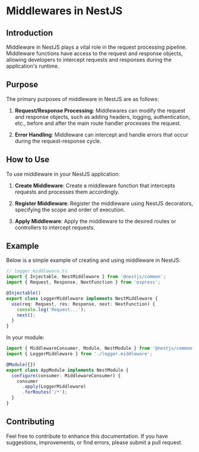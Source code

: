 # Middlewares in NestJS

## Introduction

Middleware in NestJS plays a vital role in the request processing pipeline. Middleware functions have access to the request and response objects, allowing developers to intercept requests and responses during the application's runtime.

## Purpose

The primary purposes of middleware in NestJS are as follows:

1. **Request/Response Processing**: Middlewares can modify the request and response objects, such as adding headers, logging, authentication, etc., before and after the main route handler processes the request.

2. **Error Handling**: Middleware can intercept and handle errors that occur during the request-response cycle.

## How to Use

To use middleware in your NestJS application:

1. **Create Middleware**: Create a middleware function that intercepts requests and processes them accordingly.

2. **Register Middleware**: Register the middleware using NestJS decorators, specifying the scope and order of execution.

3. **Apply Middleware**: Apply the middleware to the desired routes or controllers to intercept requests.

## Example

Below is a simple example of creating and using middleware in NestJS:

```typescript
// logger.middleware.ts
import { Injectable, NestMiddleware } from '@nestjs/common';
import { Request, Response, NextFunction } from 'express';

@Injectable()
export class LoggerMiddleware implements NestMiddleware {
  use(req: Request, res: Response, next: NextFunction) {
    console.log('Request...');
    next();
  }
}
```

In your module:

```typescript
import { MiddlewareConsumer, Module, NestModule } from '@nestjs/common';
import { LoggerMiddleware } from './logger.middleware';

@Module({})
export class AppModule implements NestModule {
  configure(consumer: MiddlewareConsumer) {
    consumer
      .apply(LoggerMiddleware)
      .forRoutes('/*');
  }
}

```

## Contributing

Feel free to contribute to enhance this documentation. If you have suggestions, improvements, or find errors, please submit a pull request.
